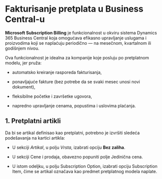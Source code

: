# Fakturisanje pretplata u Business Central-u

**Microsoft Subscription Billing** je funkcionalnost u okviru sistema Dynamics 365 Business Central koja omogućava efikasno upravljanje uslugama i proizvodima koji se naplaćuju periodično — na mesečnom, kvartalnom ili godišnjem nivou.

Ova funkcionalnost je idealna za kompanije koje posluju po pretplatnom modelu, jer pruža:

- automatsko kreiranje rasporeda fakturisanja,

- ponavljajuće fakture (bez potrebe da se svaki mesec unosi novi dokument),

- fleksibilne početke i završetke ugovora,

- napredno upravljanje cenama, popustima i uslovima plaćanja.

## 1. Pretplatni artikli

Da bi se artikal definisao kao pretplatni, potrebno je izvršiti sledeća podešavanja na kartici artikla:

- U sekciji *Artikal*, u polju *Vrsta*, izabrati opciju **Bez zaliha**.

- U sekciji Cene i prodaja, obavezno popuniti polje Jedinična cena.

- U istom odeljku, u polju Subscription Option, izabrati opciju Subscription Item, čime se artikal označava kao predmet pretplatnog modela naplate.

